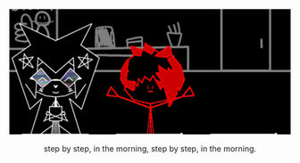 
<img src="https://github.com/vibribbny/vibribbny/blob/main/%D9%84%D9%82%D8%B7%D8%A9%20%D8%B4%D8%A7%D8%B4%D8%A9%202025-10-29%20165818.png">
    <p align="center">
    step by step, in the morning, step by step, in the morning.
      
  </p>
